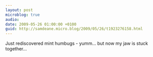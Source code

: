 ```yaml
---
layout: post
microblog: true
audio: 
date: 2009-05-26 01:00:00 +0100
guid: http://samdeane.micro.blog/2009/05/26/t1923276158.html
---
```

Just rediscovered mint humbugs - yumm... but now my jaw is stuck together...
